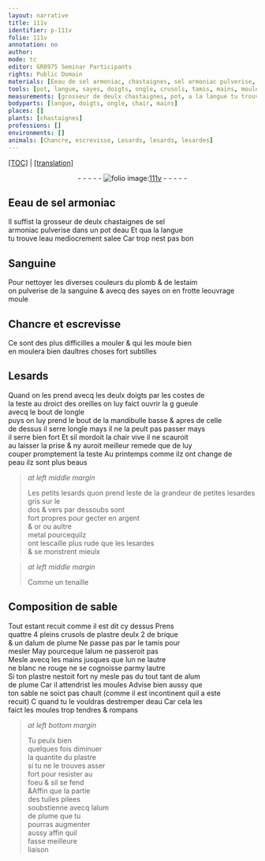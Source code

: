```yaml
---
layout: narrative
title: 111v
identifier: p-111v
folio: 111v
annotation: no
author:
mode: tc
editor: GR8975 Seminar Participants
rights: Public Domain
materials: [Eeau de sel armoniac, chastaignes, sel armoniac pulverise, eau, salee, Sanguine, plomb, estaim, sanguine, argent, or, metal, plastre, brique, alum de plume, alum, tuiles pilees]
tools: [pot, langue, sayes, doigts, ongle, crusols, tamis, mains, moules]
measurements: [grosseur de deulx chastaignes, pot, a la langue tu trouve leau mediocrement salee, crusols]
bodyparts: [langue, doigts, ongle, chair, mains]
places: []
plants: [chastaignes]
professions: []
environments: []
animals: [Chancre, escrevisse, Lesards, lesards, lesardes]
---
```


 <p><a href="{{ site.baseurl }}/diplomatic/">[TOC]</a> | <a href="{{ site.baseurl }}/texts/p-111v_tl/" target="_blank">[translation]</a></p><div class="folio" align="center">- - - - - <a href="http://gallica.bnf.fr/ark:/12148/btv1b10500001g/f228.image" target="_blank"><img src="https://cu-mkp.github.io/2017-workshop-edition/assets/photo-icon.png" alt="folio image: " style="display:inline-block; margin-bottom:-3px;"/>111v</a> - - - - - </div>  
  

## <span class="m">Eeau de sel armoniac</span>

 
Il suffist la <span class="ms">grosseur de deulx <span class="m"><span class="pa">chastaignes</span></span></span> de <span class="m">sel<br/> armoniac pulverise</span> dans un <span class="ms"><span class="tl">pot</span></span> d<span class="m">eau</span> Et qu<span class="ms">a la <span class="tl"><span class="bp">langue</span></span><br/> tu trouve l<span class="m">eau</span> mediocrement <span class="m">salee</span></span> Car trop nest pas bon
 
 
  

## <span class="m">Sanguine</span>

 
Pour nettoyer les diverses couleurs du <span class="m">plomb</span> & de l<span class="m">estaim</span><br/> on pulverise de la <span class="m">sanguine</span> & avecq des <span class="tl">sayes</span> on en frotte l<span class="del">e</span><span class="add">ouvrage</span><br/> moule
 
 
  

## <span class="al">Chancre</span> et <span class="al">escrevisse</span>

 
 Ce sont des plus difficilles a mouler & qui les moule bien<br/> en moulera bien daultres choses fort subtilles
 
 
  

## <span class="al">Lesards</span>

 
Quand on les prend avecq les deulx <span class="tl"><span class="bp">doigts</span></span> par les costes de<br/> la teste au droict des oreilles on luy faict ouvrir la <span class="del">g</span> gueule<br/> <span class="add">avecq le bout de l<span class="tl"><span class="bp">ongle</span></span></span><br/> puys on luy prend le bout de la mandibulle basse & apres de celle<br/> de dessus il serre l<span class="tl"><span class="bp">ongle</span></span> mays il ne la peult pas passer mays<br/> il serre bien fort Et sil mordoit la <span class="bp">chair</span> vive il ne scauroit<br/> <span class="del">au</span> laisser la prise & ny auroit meilleur remede que de luy<br/> couper promptem<span class="exp">ent</span> la teste <span class="tmp">Au printemps</span> co<span class="exp">mm</span>e ilz ont change de<br/> peau ilz sont plus beaus
 
> *at left middle margin*
> 
> 
>   Les petits <span class="al">lesards</span> quon prend l<span class="tmp">este</span> de la grandeur de petites <span class="al">lesardes</span> gris sur le<br/> dos & vers par dessoubs sont<br/> fort propres pour gecter en <span class="m">argent</span><br/> & <span class="m">or</span> ou aultre<br/> <span class="m">metal</span> pourcequilz<br/> ont lescaille plus rude que les <span class="al">lesardes</span><br/> & se monstrent mieulx
 
> *at left middle margin*
> 
> 
>   Co<span class="exp">mm</span>e un tenaille 
 
 
  

## Composition de sable

 
Tout estant recuit co<span class="exp">mm</span>e il est dit cy dessus Prens<br/> quattre 4 pleins <span class="ms"><span class="tl">crusols</span></span> de <span class="m">plastre</span> deulx 2 de <span class="m">brique</span><br/> & un d<span class="m">alum de plume</span> Ne passe pas par le <span class="tl">tamis</span> pour<br/> mesler <span class="del">May</span> pourceque l<span class="m">alum</span> ne passeroit pas<br/> Mesle avecq les <span class="tl"><span class="bp">mains</span></span> jusques que lun ne lautre<br/> ne blanc ne rouge ne se cognoisse parmy lautre<br/> Si ton <span class="m">plastre</span> nestoit fort ny mesle pas du tout tant de <span class="m">alum<br/> de plume</span> Car il attendrist les <span class="tl">moules</span> Advise bien aussy que<br/> ton sable ne soict pas chault (co<span class="exp">mm</span>e il est incontinent quil a este<br/> recuit) <span class="del">C</span> quand tu le vouldras destremper d<span class="m">eau</span> Car cela <span class="del">les</span><br/> faict les <span class="tl">moules</span> trop tendres & rompans 
 
> *at left bottom margin*
> 
> 
>   Tu peulx bien<br/> quelques fois diminuer<br/> la quantite du <span class="m">plastre</span><br/> si tu ne le trouves asser<br/> fort pour resister au<br/> foeu & sil se fend<br/> <span class="del">&</span>Affin que la partie<br/> des <span class="m">tuiles pilees</span><br/> soubstienne avecq l<span class="m">alum<br/> de plume</span> que tu<br/> pourras augmenter<br/> aussy affin quil<br/> fasse meilleure<br/> liaison
 
 